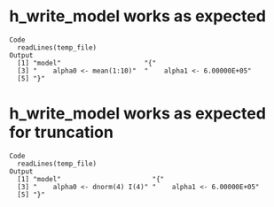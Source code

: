 # h_write_model works as expected

    Code
      readLines(temp_file)
    Output
      [1] "model"                     "{"                        
      [3] "    alpha0 <- mean(1:10)"  "    alpha1 <- 6.00000E+05"
      [5] "}"                        

# h_write_model works as expected for truncation

    Code
      readLines(temp_file)
    Output
      [1] "model"                       "{"                          
      [3] "    alpha0 <- dnorm(4) I(4)" "    alpha1 <- 6.00000E+05"  
      [5] "}"                          

